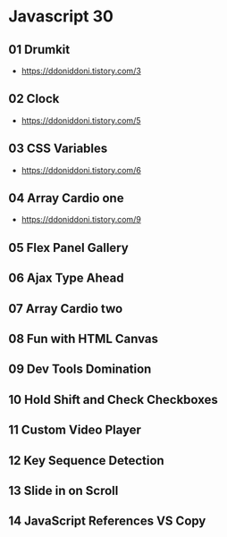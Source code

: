 # Javascript 30

## 01 Drumkit

- <https://ddoniddoni.tistory.com/3>

## 02 Clock

- <https://ddoniddoni.tistory.com/5>

## 03 CSS Variables

- <https://ddoniddoni.tistory.com/6>

## 04 Array Cardio one

- <https://ddoniddoni.tistory.com/9>

## 05 Flex Panel Gallery

## 06 Ajax Type Ahead

## 07 Array Cardio two

## 08 Fun with HTML Canvas

## 09 Dev Tools Domination

## 10 Hold Shift and Check Checkboxes

## 11 Custom Video Player

## 12 Key Sequence Detection

## 13 Slide in on Scroll

## 14 JavaScript References VS Copy
